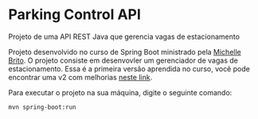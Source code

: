 
# Parking Control API
Projeto de uma API REST Java que gerencia vagas de estacionamento

Projeto desenvolvido no curso de Spring Boot ministrado pela [Michelle Brito](https://github.com/MichelliBrito). O projeto consiste em desenvovler um gerenciador de vagas de estacionamento. Essa é a primeira versão aprendida no curso, você pode encontrar uma v2 com melhorias [neste link](https://github.com/myllamachaado/parking-control-v2).


Para executar o projeto na sua máquina, digite o seguinte comando:
```
mvn spring-boot:run 
```
